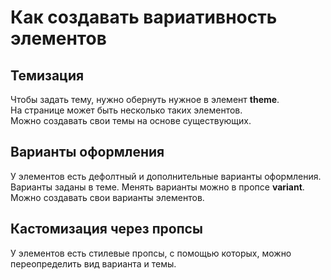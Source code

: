 # Как создавать вариативность элементов

## Темизация
Чтобы задать тему, нужно обернуть нужное в элемент **theme**.  
На странице может быть несколько таких элементов.  
Можно создавать свои темы на основе существующих.

## Варианты оформления
У элементов есть дефолтный и дополнительные варианты оформления.   
Варианты заданы в теме. Менять варианты можно в пропсе **variant**.  
Можно создавать свои варианты элементов.  

## Кастомизация через пропсы
У элементов есть стилевые пропсы, с помощью которых, можно переопределить вид варианта и темы.  
